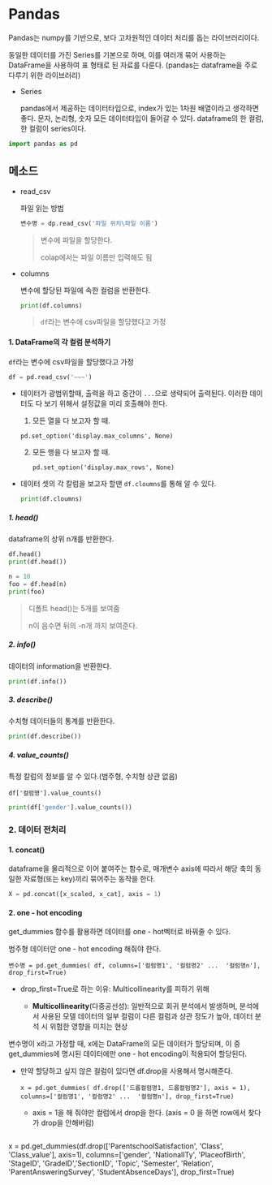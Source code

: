 # Pandas

Pandas는 numpy를 기반으로, 보다 고차원적인 데이터 처리를 돕는 라이브러리이다. 

동일한 데이터를 가진 Series를 기본으로 하며, 이를 여러개 묶어 사용하는 DataFrame을 사용하여 표 형태로 된 자료를 다룬다. (pandas는 dataframe을 주로 다루기 위한 라이브러리)

- Series

  pandas에서 제공하는 데이터타입으로, index가 있는 1차원 배열이라고 생각하면 좋다. 문자, 논리형, 숫자 모든 데이터타입이 들어갈 수 있다. dataframe의 한 컬럼, 한 컬럼이 series이다.

```python
import pandas as pd
```



## 메소드

- read_csv

  파일 읽는 방법

  ```python
  변수명 = dp.read_csv('파일 위치\파일 이름')
  ```

  > 변수에 파일을 할당한다.
  >
  > colap에서는 파일 이름만 입력해도 됨

- columns

  변수에 할당된 파일에 속한 컬럼을 반환한다.

  ```python
  print(df.columns)
  ```

  > `df`라는 변수에 csv파일을 할당했다고 가정



#### 1. DataFrame의 각 컬럼 분석하기

`df`라는 변수에 csv파일을 할당했다고 가정

```python
df = pd.read_csv('~~~')
```

- 데이터가 광범위할때, 출력을 하고 중간이 `...`으로 생략되어 출력된다. 이러한 데이터도 다 보기 위해서 설정값을 미리 호출해야 한다.

  1.  모든 열을 다 보고자 할 때.

     `pd.set_option('display.max_columns', None)`

  2. 모든 행을 다 보고자 할 때.

     `pd.set_option('display.max_rows', None)`
  
- 데이터 셋의 각 칼럼을 보고자 할땐 `df.cloumns`를 통해 알 수 있다.

  ```python
  print(df.cloumns)
  ```

  

##### 1. head()

dataframe의 상위 n개를 반환한다.

```python
df.head()
print(df.head())

n = 10
foo = df.head(n)
print(foo)
```

> 디폴트 head()는 5개를 보여줌
>
> n이 음수면 뒤의 -n개 까지 보여준다.

##### 2. info()

데이터의 information을 반환한다.

```python
print(df.info())
```

##### 3. describe()

수치형 데이터들의 통계를 반환한다.

```python
print(df.describe())
```



##### 4. value_counts()

특정 칼럼의 정보를 알 수 있다.(범주형, 수치형 상관 없음)

`df['컬럼명'].value_counts()`

```python
print(df['gender'].value_counts())
```





### 2. 데이터 전처리

#### 1. concat()

dataframe을 물리적으로 이어 붙여주는 함수로, 매개변수 axis에 따라서 해당 축의 동일한 자료형(또는 key)끼리 묶어주는 동작을 한다.

```python
X = pd.concat([x_scaled, x_cat], axis = 1)
```



#### 2. one - hot encoding

get_dummies 함수를 활용하면 데이터를 one - hot벡터로 바꿔줄 수 있다.

범주형 데이터만 one - hot encoding 해줘야 한다.

`변수명 = pd.get_dummies( df, columns=['컬럼명1', '컬럼명2' ...  '컬럼명n'], drop_first=True)`

- drop_first=True로 하는 이유: Multicollinearity를 피하기 위해

  - **Multicollinearity**(다중공선성): 일반적으로 회귀 분석에서 발생하며, 분석에서 사용된 모델 데이터의 일부 컬럼이 다른 컬럼과 상관 정도가 높아, 데이터 분석 시 위험한 영향을 미치는 현상  

변수명이 x라고 가정할 때, x에는 DataFrame의 모든 데이터가 할당되며, 이 중 get_dummies에 명시된 데이터에만 one - hot encoding이 적용되어 할당된다.

- 만약 할당하고 싶지 않은 컬럼이 있다면 df.drop을 사용해서 명시해준다.

  `x = pd.get_dummies( df.drop(['드롭컬럼명1, 드롭컬럼명2'], axis = 1), columns=['컬럼명1', '컬럼명2' ...  '컬럼명n'], drop_first=True)`

  - axis = 1을 해 줘야만 컬럼에서 drop을 한다. (axis = 0 을 하면 row에서 찾다가 drop을 안해버림)

  ```python
x = pd.get_dummies(df.drop(['ParentschoolSatisfaction', 'Class', 'Class_value'], axis=1),
                   columns=['gender', 'NationalITy', 'PlaceofBirth',
                            'StageID', 'GradeID','SectionID', 'Topic',
                            'Semester', 'Relation', 'ParentAnsweringSurvey',
                            'StudentAbsenceDays'],
                   drop_first=True)
  ```

  

